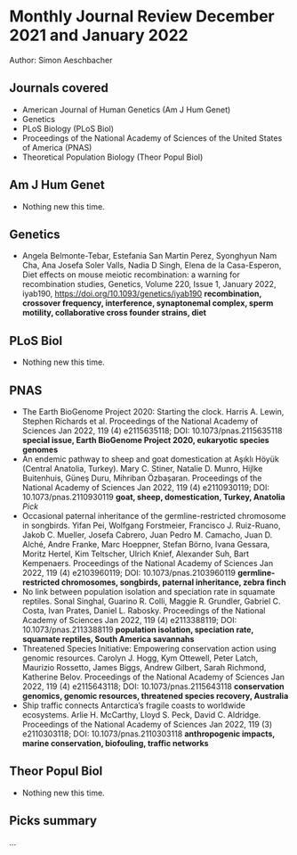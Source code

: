 # Monthly Journal Review December 2021 and January 2022

Author: Simon Aeschbacher

## Journals covered
- American Journal of Human Genetics (Am J Hum Genet)
- Genetics
- PLoS Biology (PLoS Biol)
- Proceedings of the National Academy of Sciences of the United States of America (PNAS)
- Theoretical Population Biology (Theor Popul Biol)

## Am J Hum Genet
- Nothing new this time.

## Genetics
- Angela Belmonte-Tebar, Estefania San Martin Perez, Syonghyun Nam Cha, Ana Josefa Soler Valls, Nadia D Singh, Elena de la Casa-Esperon, Diet effects on mouse meiotic recombination: a warning for recombination studies, Genetics, Volume 220, Issue 1, January 2022, iyab190, https://doi.org/10.1093/genetics/iyab190 **recombination, crossover frequency, interference, synaptonemal complex, sperm motility, collaborative cross founder strains, diet**

## PLoS Biol
- Nothing new this time.

## PNAS
- The Earth BioGenome Project 2020: Starting the clock. Harris A. Lewin, Stephen Richards et al. Proceedings of the National Academy of Sciences Jan 2022, 119 (4) e2115635118; DOI: 10.1073/pnas.2115635118 **special issue, Earth BioGenome Project 2020, eukaryotic species genomes**
- An endemic pathway to sheep and goat domestication at Aşıklı Höyük (Central Anatolia, Turkey). Mary C. Stiner, Natalie D. Munro, Hijlke Buitenhuis, Güneş Duru, Mihriban Özbaşaran. Proceedings of the National Academy of Sciences Jan 2022, 119 (4) e2110930119; DOI: 10.1073/pnas.2110930119 **goat, sheep, domestication, Turkey, Anatolia** *Pick*
- Occasional paternal inheritance of the germline-restricted chromosome in songbirds. Yifan Pei, Wolfgang Forstmeier, Francisco J. Ruiz-Ruano, Jakob C. Mueller, Josefa Cabrero, Juan Pedro M. Camacho, Juan D. Alché, Andre Franke, Marc Hoeppner, Stefan Börno, Ivana Gessara, Moritz Hertel, Kim Teltscher, Ulrich Knief, Alexander Suh, Bart Kempenaers. Proceedings of the National Academy of Sciences Jan 2022, 119 (4) e2103960119; DOI: 10.1073/pnas.2103960119 **germline-restricted chromosomes, songbirds, paternal inheritance, zebra finch**
- No link between population isolation and speciation rate in squamate reptiles. Sonal Singhal, Guarino R. Colli, Maggie R. Grundler, Gabriel C. Costa, Ivan Prates, Daniel L. Rabosky. Proceedings of the National Academy of Sciences Jan 2022, 119 (4) e2113388119; DOI: 10.1073/pnas.2113388119 **population isolation, speciation rate, squamate reptiles, South America savannahs**
- Threatened Species Initiative: Empowering conservation action using genomic resources. Carolyn J. Hogg, Kym Ottewell, Peter Latch, Maurizio Rossetto, James Biggs, Andrew Gilbert, Sarah Richmond, Katherine Belov. Proceedings of the National Academy of Sciences Jan 2022, 119 (4) e2115643118; DOI: 10.1073/pnas.2115643118 **conservation genomics, genomic resources, threatened species recovery, Australia**
- Ship traffic connects Antarctica’s fragile coasts to worldwide ecosystems. Arlie H. McCarthy, Lloyd S. Peck, David C. Aldridge. Proceedings of the National Academy of Sciences Jan 2022, 119 (3) e2110303118; DOI: 10.1073/pnas.2110303118 **anthropogenic impacts, marine conservation, biofouling, traffic networks**

## Theor Popul Biol
- Nothing new this time.

## Picks summary

...